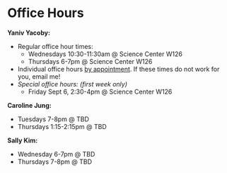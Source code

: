 # Office Hours


**Yaniv Yacoby:**
* Regular office hour times:
  * Wednesdays 10:30-11:30am @ Science Center W126
  * Thursdays 6-7pm @ Science Center W126
* Individual office hours [by appointment](https://calendly.com/yanivyacoby/office-hours). If these times do not work for you, email me!
* *Special office hours: (first week only)*
  * Friday Sept 6, 2:30-4pm @ Science Center W126
  
**Caroline Jung:**
* Tuesdays 7-8pm @ TBD
* Thursdays 1:15-2:15pm @ TBD

**Sally Kim:** 
* Wednesday 6-7pm @ TBD
* Thursdays 7-8pm @ TBD





